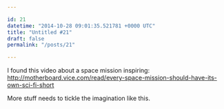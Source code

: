 ```yaml
---

id: 21
datetime: "2014-10-28 09:01:35.521781 +0000 UTC"
title: "Untitled #21"
draft: false
permalink: "/posts/21"

---
```


I found this video about a space mission inspiring: http://motherboard.vice.com/read/every-space-mission-should-have-its-own-sci-fi-short

More stuff needs to tickle the imagination like this.
